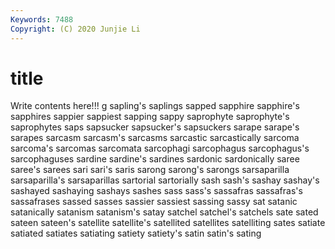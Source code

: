 ```yaml
---
Keywords: 7488
Copyright: (C) 2020 Junjie Li
---
```


# title

Write contents here!!!
g 
sapling's 
saplings 
sapped
sapphire 
sapphire's 
sapphires 
sappier 
sappiest 
sapping 
sappy 
saprophyte 
saprophyte's 
saprophytes
saps 
sapsucker 
sapsucker's 
sapsuckers 
sarape 
sarape's 
sarapes 
sarcasm 
sarcasm's 
sarcasms
sarcastic 
sarcastically 
sarcoma 
sarcoma's 
sarcomas 
sarcomata 
sarcophagi 
sarcophagus 
sarcophagus's 
sarcophaguses
sardine 
sardine's 
sardines 
sardonic 
sardonically 
saree 
saree's 
sarees 
sari 
sari's
saris 
sarong 
sarong's 
sarongs 
sarsaparilla 
sarsaparilla's 
sarsaparillas 
sartorial 
sartorially 
sash
sash's 
sashay 
sashay's 
sashayed 
sashaying 
sashays 
sashes 
sass 
sass's 
sassafras
sassafras's 
sassafrases 
sassed 
sasses 
sassier 
sassiest 
sassing 
sassy 
sat 
satanic
satanically 
satanism 
satanism's 
satay 
satchel 
satchel's 
satchels 
sate 
sated 
sateen
sateen's 
satellite 
satellite's 
satellited 
satellites 
satelliting 
sates 
satiate 
satiated 
satiates
satiating 
satiety 
satiety's 
satin 
satin's 
sating 
